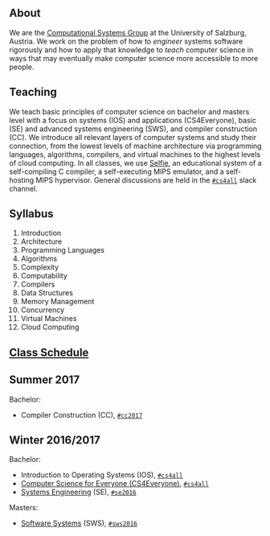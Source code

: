 ## About

We are the [Computational Systems Group](http://www.cs.uni-salzburg.at/~ck) at the University of Salzburg, Austria. We work on the problem of how to *engineer* systems software rigorously and how to apply that knowledge to *teach* computer science in ways that may eventually make computer science more accessible to more people.

## Teaching

We teach basic principles of computer science on bachelor and masters level with a focus on systems (IOS) and applications (CS4Everyone), basic (SE) and advanced systems engineering (SWS), and compiler construction (CC). We introduce all relevant layers of computer systems and study their connection, from the lowest levels of machine architecture via programming languages, algorithms, compilers, and virtual machines to the highest levels of cloud computing. In all classes, we use [Selfie](http://selfie.cs.uni-salzburg.at), an educational system of a self-compiling C compiler, a self-executing MIPS emulator, and a self-hosting MIPS hypervisor. General discussions are held in the [`#cs4all`](https://cksystemsteaching.slack.com/signup) slack channel.

## Syllabus

1. Introduction
2. Architecture
3. Programming Languages
4. Algorithms
5. Complexity
6. Computability
7. Compilers
8. Data Structures
9. Memory Management
10. Concurrency
11. Virtual Machines
12. Cloud Computing

## [Class Schedule](http://www.google.com/calendar/embed?src=8sic4boj129rm0k4k85g428s7k%40group.calendar.google.com)

## Summer 2017

Bachelor:

* Compiler Construction (CC), [`#cc2017`](https://cksystemsteaching.slack.com/signup)

## Winter 2016/2017

Bachelor:

* Introduction to Operating Systems (IOS), [`#cs4all`](https://cksystemsteaching.slack.com/signup)
* [Computer Science for Everyone (CS4Everyone)](http://www.rkwitt.org/teaching/cs4all.html), [`#cs4all`](https://cksystemsteaching.slack.com/signup)
* [Systems Engineering](https://github.com/cksystemsteaching/CS4All/tree/se2016) (SE), [`#se2016`](https://cksystemsteaching.slack.com/signup)

Masters:

* [Software Systems](https://github.com/cksystemsteaching/CS4All/tree/sws2016) (SWS), [`#sws2016`](https://cksystemsteaching.slack.com/signup)